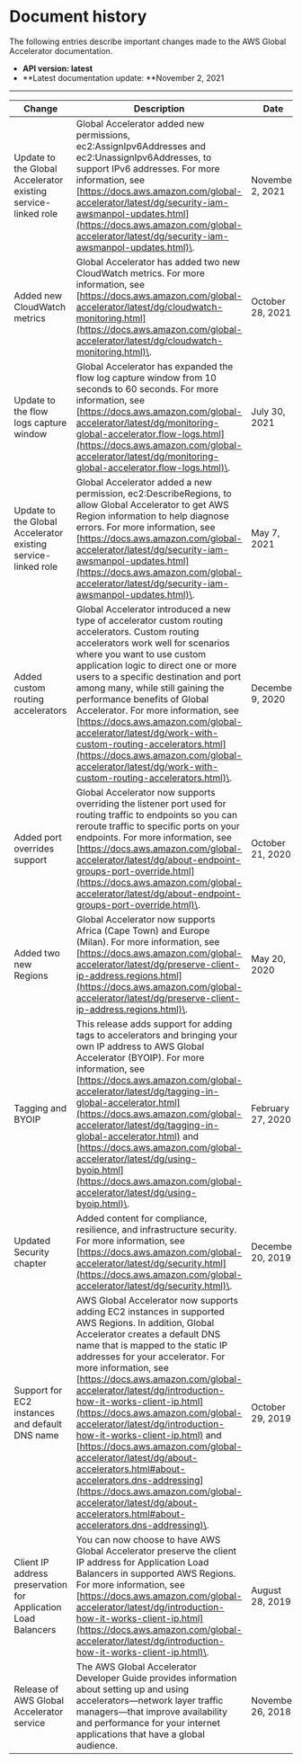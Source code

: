 # Document history<a name="WhatsNew"></a>

The following entries describe important changes made to the AWS Global Accelerator documentation\.
+ **API version: latest**
+ **Latest documentation update: **November 2, 2021


****  

| Change | Description | Date | 
| --- | --- | --- | 
| Update to the Global Accelerator existing service\-linked role | Global Accelerator added new permissions, ec2:AssignIpv6Addresses and ec2:UnassignIpv6Addresses, to support IPv6 addresses\. For more information, see [https://docs.aws.amazon.com/global-accelerator/latest/dg/security-iam-awsmanpol-updates.html](https://docs.aws.amazon.com/global-accelerator/latest/dg/security-iam-awsmanpol-updates.html)\. | November 2, 2021 | 
| Added new CloudWatch metrics | Global Accelerator has added two new CloudWatch metrics\. For more information, see [https://docs.aws.amazon.com/global-accelerator/latest/dg/cloudwatch-monitoring.html](https://docs.aws.amazon.com/global-accelerator/latest/dg/cloudwatch-monitoring.html)\. | October 28, 2021 | 
| Update to the flow logs capture window | Global Accelerator has expanded the flow log capture window from 10 seconds to 60 seconds\. For more information, see [https://docs.aws.amazon.com/global-accelerator/latest/dg/monitoring-global-accelerator.flow-logs.html](https://docs.aws.amazon.com/global-accelerator/latest/dg/monitoring-global-accelerator.flow-logs.html)\. | July 30, 2021 | 
| Update to the Global Accelerator existing service\-linked role | Global Accelerator added a new permission, ec2:DescribeRegions, to allow Global Accelerator to get AWS Region information to help diagnose errors\. For more information, see [https://docs.aws.amazon.com/global-accelerator/latest/dg/security-iam-awsmanpol-updates.html](https://docs.aws.amazon.com/global-accelerator/latest/dg/security-iam-awsmanpol-updates.html)\. | May 7, 2021 | 
| Added custom routing accelerators | Global Accelerator introduced a new type of accelerator custom routing accelerators\. Custom routing accelerators work well for scenarios where you want to use custom application logic to direct one or more users to a specific destination and port among many, while still gaining the performance benefits of Global Accelerator\. For more information, see [https://docs.aws.amazon.com/global-accelerator/latest/dg/work-with-custom-routing-accelerators.html](https://docs.aws.amazon.com/global-accelerator/latest/dg/work-with-custom-routing-accelerators.html)\. | December 9, 2020 | 
| Added port overrides support | Global Accelerator now supports overriding the listener port used for routing traffic to endpoints so you can reroute traffic to specific ports on your endpoints\. For more information, see [https://docs.aws.amazon.com/global-accelerator/latest/dg/about-endpoint-groups-port-override.html](https://docs.aws.amazon.com/global-accelerator/latest/dg/about-endpoint-groups-port-override.html)\. | October 21, 2020 | 
| Added two new Regions | Global Accelerator now supports Africa \(Cape Town\) and Europe \(Milan\)\. For more information, see [https://docs.aws.amazon.com/global-accelerator/latest/dg/preserve-client-ip-address.regions.html](https://docs.aws.amazon.com/global-accelerator/latest/dg/preserve-client-ip-address.regions.html)\. | May 20, 2020 | 
| Tagging and BYOIP | This release adds support for adding tags to accelerators and bringing your own IP address to AWS Global Accelerator \(BYOIP\)\. For more information, see [https://docs.aws.amazon.com/global-accelerator/latest/dg/tagging-in-global-accelerator.html](https://docs.aws.amazon.com/global-accelerator/latest/dg/tagging-in-global-accelerator.html) and [https://docs.aws.amazon.com/global-accelerator/latest/dg/using-byoip.html](https://docs.aws.amazon.com/global-accelerator/latest/dg/using-byoip.html)\. | February 27, 2020 | 
| Updated Security chapter | Added content for compliance, resilience, and infrastructure security\. For more information, see [https://docs.aws.amazon.com/global-accelerator/latest/dg/security.html](https://docs.aws.amazon.com/global-accelerator/latest/dg/security.html)\. | December 20, 2019 | 
| Support for EC2 instances and default DNS name | AWS Global Accelerator now supports adding EC2 instances in supported AWS Regions\. In addition, Global Accelerator creates a default DNS name that is mapped to the static IP addresses for your accelerator\. For more information, see [https://docs.aws.amazon.com/global-accelerator/latest/dg/introduction-how-it-works-client-ip.html](https://docs.aws.amazon.com/global-accelerator/latest/dg/introduction-how-it-works-client-ip.html) and [https://docs.aws.amazon.com/global-accelerator/latest/dg/about-accelerators.html#about-accelerators.dns-addressing](https://docs.aws.amazon.com/global-accelerator/latest/dg/about-accelerators.html#about-accelerators.dns-addressing)\. | October 29, 2019 | 
| Client IP address preservation for Application Load Balancers | You can now choose to have AWS Global Accelerator preserve the client IP address for Application Load Balancers in supported AWS Regions\. For more information, see [https://docs.aws.amazon.com/global-accelerator/latest/dg/introduction-how-it-works-client-ip.html](https://docs.aws.amazon.com/global-accelerator/latest/dg/introduction-how-it-works-client-ip.html)\. | August 28, 2019 | 
| Release of AWS Global Accelerator service | The AWS Global Accelerator Developer Guide provides information about setting up and using accelerators—network layer traffic managers—that improve availability and performance for your internet applications that have a global audience\. | November 26, 2018 | 
